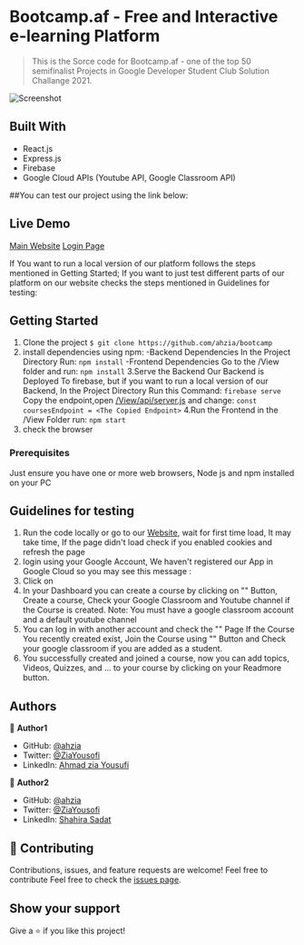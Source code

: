 # Bootcamp.af - Free and Interactive e-learning Platform

> This is the Sorce code for Bootcamp.af - one of the top 50 semifinalist Projects in Google Developer Student Club Solution Challange 2021.

![Screenshot](./)

## Built With
- React.js
- Express.js
- Firebase
- Google Cloud APIs (Youtube API, Google Classroom API)

##You can test our project using the link below:
## Live Demo

[Main Website](https://bootcamp.af/)
[Login Page](https://bootcamp.af/login)

If You want to run a local version of our platform follows the steps mentioned in Getting Started; If you want to just test different parts of our platform on our website checks the steps mentioned in Guidelines for testing:
## Getting Started

1. Clone the project 
  `$ git clone https://github.com/ahzia/bootcamp`
2. install dependencies using npm:
-Backend Dependencies
In the Project Directory Run:
`npm install`
-Frontend Dependencies
Go to the /View folder and run:
`npm install`
3.Serve the Backend 
Our Backend is Deployed To firebase, but if you want to run a local version of our Backend, In the Project Directory Run this Command:
`firebase serve`
Copy the endpoint,open [/View/api/server.js](https://github.com/ahzia/Bootcamp/blob/Main/View/src/api/server.js) and change:
`const coursesEndpoint = <The Copied Endpoint>`
4.Run the Frontend
in the /View Folder run:
`npm start`
5. check the browser

### Prerequisites

Just ensure you have one or more web browsers, Node js and npm installed on your PC

## Guidelines for testing
1. Run the code locally or go to our [Website](https://bootcamp.af/), wait for first time load, It may take time, If the page didn't load check if you enabled cookies and refresh the page
2. login using your Google Account, We haven't registered our App in Google Cloud so you may see this message :
3. Click on 
4. In your Dashboard you can create a course by clicking on "" Button, Create a course, Check your Google Classroom and Youtube channel if the Course is created.
Note: You must have a google classroom account and a default youtube channel
5. You can log in with another account and check the "" Page If the Course You recently created exist, Join the Course using "" Button and Check your google classroom if you are added as a student.
6. You successfully created and joined a course, now you can add topics, Videos, Quizzes, and ... to your course by clicking on your Readmore button.
## Authors

:bust_in_silhouette: **Author1**

- GitHub: [@ahzia](https://github.com/ahzia)
- Twitter: [@ZiaYousofi](https://twitter.com/ZiaYousofi)
- LinkedIn: [Ahmad zia Yousufi](https://https://www.linkedin.com/in/ah-ziayosfi)

:bust_in_silhouette: **Author2**

- GitHub: [@ahzia](https://github.com/ahzia)
- Twitter: [@ZiaYousofi](https://twitter.com/ZiaYousofi)
- LinkedIn: [Shahira Sadat](https://https://www.linkedin.com/in/ah-ziayosfi)

## :handshake: Contributing

Contributions, issues, and feature requests are welcome!
Feel free to contribute 
Feel free to check the [issues page](https://github.com/igorkol91/NewsweekProject/issues/1).

## Show your support

Give a ⭐️  if you like this project!
